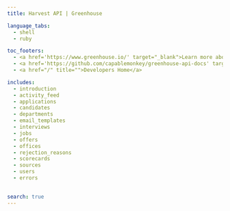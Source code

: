 ```yaml
---
title: Harvest API | Greenhouse

language_tabs:
  - shell
  - ruby

toc_footers:
  - <a href='https://www.greenhouse.io/' target="_blank">Learn more about Greenhouse</a>
  - <a href='https://github.com/capablemonkey/greenhouse-api-docs' target="_blank">GitHub repository</a>
  - <a href="/" title="">Developers Home</a>

includes:
  - introduction
  - activity_feed
  - applications
  - candidates
  - departments
  - email_templates
  - interviews
  - jobs
  - offers
  - offices
  - rejection_reasons
  - scorecards
  - sources
  - users
  - errors
  

search: true
---
```

